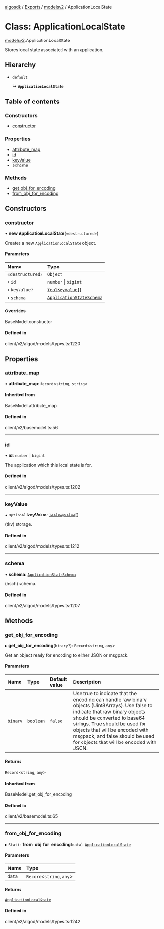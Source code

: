 [algosdk](../README.md) / [Exports](../modules.md) / [modelsv2](../modules/modelsv2.md) / ApplicationLocalState

# Class: ApplicationLocalState

[modelsv2](../modules/modelsv2.md).ApplicationLocalState

Stores local state associated with an application.

## Hierarchy

- `default`

  ↳ **`ApplicationLocalState`**

## Table of contents

### Constructors

- [constructor](modelsv2.ApplicationLocalState.md#constructor)

### Properties

- [attribute\_map](modelsv2.ApplicationLocalState.md#attribute_map)
- [id](modelsv2.ApplicationLocalState.md#id)
- [keyValue](modelsv2.ApplicationLocalState.md#keyvalue)
- [schema](modelsv2.ApplicationLocalState.md#schema)

### Methods

- [get\_obj\_for\_encoding](modelsv2.ApplicationLocalState.md#get_obj_for_encoding)
- [from\_obj\_for\_encoding](modelsv2.ApplicationLocalState.md#from_obj_for_encoding)

## Constructors

### constructor

• **new ApplicationLocalState**(`«destructured»`)

Creates a new `ApplicationLocalState` object.

#### Parameters

| Name | Type |
| :------ | :------ |
| `«destructured»` | `Object` |
| › `id` | `number` \| `bigint` |
| › `keyValue?` | [`TealKeyValue`](modelsv2.TealKeyValue.md)[] |
| › `schema` | [`ApplicationStateSchema`](modelsv2.ApplicationStateSchema.md) |

#### Overrides

BaseModel.constructor

#### Defined in

client/v2/algod/models/types.ts:1220

## Properties

### attribute\_map

• **attribute\_map**: `Record`\<`string`, `string`\>

#### Inherited from

BaseModel.attribute\_map

#### Defined in

client/v2/basemodel.ts:56

___

### id

• **id**: `number` \| `bigint`

The application which this local state is for.

#### Defined in

client/v2/algod/models/types.ts:1202

___

### keyValue

• `Optional` **keyValue**: [`TealKeyValue`](modelsv2.TealKeyValue.md)[]

(tkv) storage.

#### Defined in

client/v2/algod/models/types.ts:1212

___

### schema

• **schema**: [`ApplicationStateSchema`](modelsv2.ApplicationStateSchema.md)

(hsch) schema.

#### Defined in

client/v2/algod/models/types.ts:1207

## Methods

### get\_obj\_for\_encoding

▸ **get_obj_for_encoding**(`binary?`): `Record`\<`string`, `any`\>

Get an object ready for encoding to either JSON or msgpack.

#### Parameters

| Name | Type | Default value | Description |
| :------ | :------ | :------ | :------ |
| `binary` | `boolean` | `false` | Use true to indicate that the encoding can handle raw binary objects (Uint8Arrays). Use false to indicate that raw binary objects should be converted to base64 strings. True should be used for objects that will be encoded with msgpack, and false should be used for objects that will be encoded with JSON. |

#### Returns

`Record`\<`string`, `any`\>

#### Inherited from

BaseModel.get\_obj\_for\_encoding

#### Defined in

client/v2/basemodel.ts:65

___

### from\_obj\_for\_encoding

▸ `Static` **from_obj_for_encoding**(`data`): [`ApplicationLocalState`](modelsv2.ApplicationLocalState.md)

#### Parameters

| Name | Type |
| :------ | :------ |
| `data` | `Record`\<`string`, `any`\> |

#### Returns

[`ApplicationLocalState`](modelsv2.ApplicationLocalState.md)

#### Defined in

client/v2/algod/models/types.ts:1242
